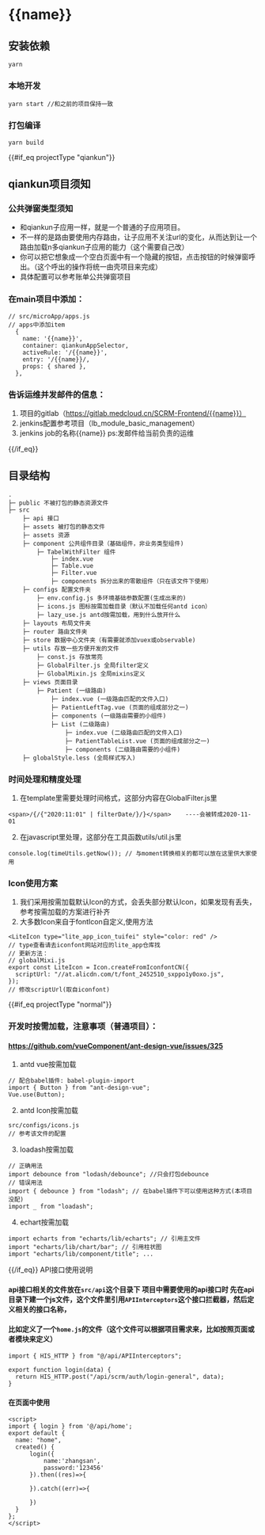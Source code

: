 # {{name}}

## 安装依赖
```
yarn
```

### 本地开发
```
yarn start //和之前的项目保持一致
```

### 打包编译
```
yarn build
```
{{#if_eq projectType "qiankun"}}
## qiankun项目须知

### 公共弹窗类型须知

- 和qiankun子应用一样，就是一个普通的子应用项目。
- 不一样的是路由要使用内存路由，让子应用不关注url的变化，从而达到让一个路由加载n多qiankun子应用的能力（这个需要自己改）
- 你可以把它想象成一个空白页面中有一个隐藏的按钮，点击按钮的时候弹窗呼出。（这个呼出的操作将统一由壳项目来完成）
- 具体配置可以参考账单公共弹窗项目



### 在main项目中添加：
```
// src/microApp/apps.js
// apps中添加item
  {
    name: '{{name}}',
    container: qiankunAppSelector,
    activeRule: '/{{name}}',
    entry: '/{{name}}/,
    props: { shared },
  },
```

### 告诉运维并发邮件的信息：
1. 项目的gitlab（https://gitlab.medcloud.cn/SCRM-Frontend/{{name}}）
2. jenkins配置参考项目（lb_module_basic_management）
3. jenkins job的名称{{name}}
   ps:发邮件给当前负责的运维

{{/if_eq}}

## 目录结构

```
.
├─ public 不被打包的静态资源文件
├─ src
    ├─ api 接口
    ├─ assets 被打包的静态文件
    ├─ assets 资源
    ├─ component 公共组件目录（基础组件，非业务类型组件)
        ├─ TabelWithFilter 组件
            ├─ index.vue
            ├─ Table.vue
            ├─ Filter.vue
            ├─ components 拆分出来的零散组件（只在该文件下使用）
    ├─ configs 配置文件夹
        ├─ env.config.js 多环境基础参数配置(生成出来的)
        ├─ icons.js 图标按需加载目录（默认不加载任何antd icon）
        ├─ lazy_use.js antd按需加载，用到什么放开什么
    ├─ layouts 布局文件夹
    ├─ router 路由文件夹
    ├─ store 数据中心文件夹（有需要就添加vuex或observable)
    ├─ utils 存放一些方便开发的文件
        ├─ const.js 存放常亮
        ├─ GlobalFilter.js 全局filter定义
        ├─ GlobalMixin.js 全局mixins定义
    ├─ views 页面目录
        ├─ Patient (一级路由)
            ├─ index.vue (一级路由匹配的文件入口)
            ├─ PatientLeftTag.vue (页面的组成部分之一)
            ├─ components (一级路由需要的小组件)
            ├─ List (二级路由)
                ├─ index.vue (二级路由匹配的文件入口)
                ├─ PatientTableList.vue (页面的组成部分之一)
                ├─ components (二级路由需要的小组件)
    ├─ globalStyle.less (全局样式写入)
```

### 时间处理和精度处理
1. 在template里需要处理时间格式，这部分内容在GlobalFilter.js里
```
<span>/{/{"2020:11:01" | filterDate/}/}</span>    ----会被转成2020-11-01
```
2. 在javascript里处理，这部分在工具函数utils/util.js里
```
console.log(timeUtils.getNow()); // 与moment转换相关的都可以放在这里供大家使用
```

### Icon使用方案
1. 我们采用按需加载默认Icon的方式，会丢失部分默认Icon，如果发现有丢失，参考按需加载的方案进行补齐
2. 大多数Icon来自于fontIcon自定义,使用方法
```
<LiteIcon type="lite_app_icon_tuifei" style="color: red" />
// type查看请去iconfont网站对应的lite_app仓库找
// 更新方法：
// globalMixi.js
export const LiteIcon = Icon.createFromIconfontCN({
  scriptUrl: "//at.alicdn.com/t/font_2452510_sxppo1y0oxo.js",
});
// 修改scriptUrl(取自iconfont)
```

{{#if_eq projectType "normal"}}
### 开发时按需加载，注意事项（普通项目）：
#### https://github.com/vueComponent/ant-design-vue/issues/325
1. antd vue按需加载
```
// 配合babel插件: babel-plugin-import
import { Button } from "ant-design-vue";
Vue.use(Button);
```
2. antd Icon按需加载
```
src/configs/icons.js
// 参考该文件的配置
```

3. loadash按需加载
```
// 正确用法
import debounce from "lodash/debounce"; //只会打包debounce
// 错误用法
import { debounce } from "lodash"; // 在babel插件下可以使用这种方式(本项目没配)
import _ from "loadash";

```
4. echart按需加载
```
import echarts from "echarts/lib/echarts"; // 引用主文件
import "echarts/lib/chart/bar"; // 引用柱状图
import "echarts/lib/component/title"; ...
```
{{/if_eq}}
API接口使用说明
#### api接口相关的文件放在`src/api`这个目录下 项目中需要使用的api接口时 先在api目录下建一个js文件，这个文件里引用`APIInterceptors`这个接口拦截器，然后定义相关的接口名称，
#### 比如定义了一个`home.js`的文件（这个文件可以根据项目需求来，比如按照页面或者模块来定义）
```
import { HIS_HTTP } from "@/api/APIInterceptors";

export function login(data) {
  return HIS_HTTP.post("/api/scrm/auth/login-general", data);
}

```
#### 在页面中使用
```
<script>
import { login } from '@/api/home';
export default {
  name: "home",
  created() {
      login({
          name:'zhangsan',
          password:'123456'
      }).then((res)=>{
          
      }).catch((err)=>{
          
      })
  }
};
</script>


```

